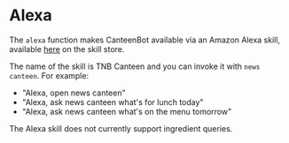 # Alexa

The `alexa` function makes CanteenBot available via an Amazon Alexa skill,
available [here](http://alexa.amazon.co.uk/spa/index.html?#skills/dp/B01M4IGA2S)
on the skill store.

The name of the skill is TNB Canteen and you can invoke it with `news canteen`.
For example:

- "Alexa, open news canteen"
- "Alexa, ask news canteen what's for lunch today"
- "Alexa, ask news canteen what's on the menu tomorrow"

The Alexa skill does not currently support ingredient queries.

